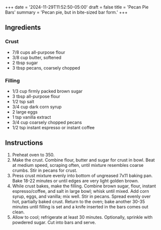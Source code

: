 +++
date = '2024-11-29T11:52:50-05:00'
draft = false
title = 'Pecan Pie Bars'
summary = 'Pecan pie, but in bite-sized bar form.'
+++
## Ingredients

### Crust

- 7/8 cups all-purpose flour
- 3/8 cup butter, softened
- 2 tbsp sugar
- 3 tbsp pecans, coarsely chopped

### Filling

- 1/3 cup firmly packed brown sugar
- 3 tbsp all-purpose flour
- 1/2 tsp salt
- 3/4 cup dark corn syrup
- 2 large eggs
- 1 tsp vanilla extract
- 3/4 cup coarsely chopped pecans
- 1/2 tsp instant espresso or instant coffee

## Instructions

1. Preheat oven to 350.
2. Make the crust. Combine flour, butter and sugar for crust in bowl. Beat at medium speed, scraping often, until mixture resembles coarse crumbs. Stir in pecans for crust.
3. Press crust mixture evenly into bottom of ungreased 7x11 baking pan. Bake 18-22 minutes or until edges are very light golden brown. 
4. While crust bakes, make the filling. Combine brown sugar, flour, instant espresso/coffee, and salt in large bowl; whisk until mixed. Add corn syrup, eggs, and vanilla; mix well. Stir in pecans. Spread evenly over hot, partially baked crust. Return to the oven; bake another 30-35 minutes until filling is set and a knife inserted in the bars comes out clean.
5. Allow to cool; refrigerate at least 30 minutes. Optionally, sprinkle with powdered sugar. Cut into bars and serve.
